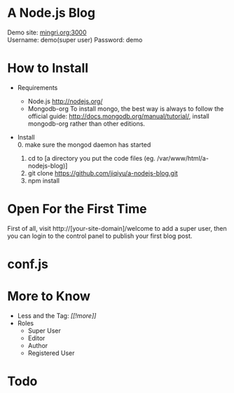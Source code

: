 # A Node.js Blog

Demo site: [mingri.org:3000](mingri.org:3000)  
Username: demo(super user) Password: demo  

# How to Install

* Requirements
  * Node.js
    http://nodejs.org/
  * Mongodb-org
    To install mongo, the best way is always to follow
    the official guide: http://docs.mongodb.org/manual/tutorial/,
    install mongodb-org rather than other editions.
  
* Install  
  0. make sure the mongod daemon has started  
  1. cd to [a directory you put the code files (eg. /var/www/html/a-nodejs-blog)]  
  2. git clone https://github.com/jiqiyu/a-nodejs-blog.git  
  3. npm install  

# Open For the First Time

First of all, visit http://[your-site-domain]/welcome to add
a super user, then you can login to the control panel
to publish your first blog post.

# conf.js

# More to Know

* Less and the Tag: *[[!more]]*
* Roles
  * Super User
  * Editor
  * Author
  * Registered User

# Todo
